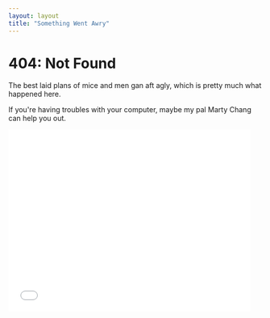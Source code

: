```yaml
---
layout: layout
title: "Something Went Awry"
---
```

<h1>404: Not Found</h1>

The best laid plans of mice and men gan aft agly, which is pretty much what happened here.

If you're having troubles with your computer, maybe my pal Marty Chang can help you out.

<iframe width="480" height="360" src="//www.youtube-nocookie.com/embed/_p52QJi-Ydo?rel=0" frameborder="0" allowfullscreen></iframe>